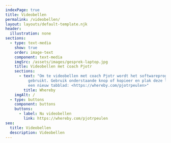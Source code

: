 ```yaml
---
indexPage: true
title: Videobellen
permalink: /videobellen/
layout: layouts/default-template.njk
header:
  illustration: none
sections:
  - type: text-media
    show: true
    order: image-text
    component: text-media
    imgSrc: /assets/images/gesprek-laptop.jpg
    title: Videobellen met coach Pjotr
    sections:
      - text: "Om te videobellen met coach Pjotr wordt het softwareprogramma Whereby
          gebruikt. Gebruik onderstaande knop of kopieer en plak deze link in
          een nieuw tabblad: <https://whereby.com/pjotrpeulen>"
        title: Whereby
    imgAlt: /
  - type: buttons
    component: buttons
    buttons:
      - label: Nu videobellen
        link: https://whereby.com/pjotrpeulen
seo:
  title: Videobellen
  description: Videobellen
---
```

